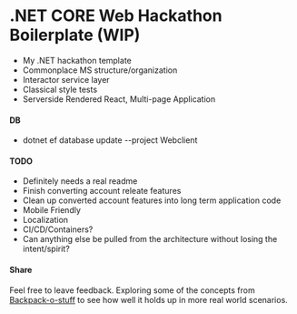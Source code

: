 # .NET CORE Web Hackathon Boilerplate (WIP)

- My .NET hackathon template
- Commonplace MS structure/organization
- Interactor service layer
- Classical style tests
- Serverside Rendered React, Multi-page Application

#### DB

- dotnet ef database update --project Webclient

#### TODO

- Definitely needs a real readme
- Finish converting account releate features
- Clean up converted account features into long term application code
- Mobile Friendly
- Localization
- CI/CD/Containers?
- Can anything else be pulled from the architecture without losing the intent/spirit?

#### Share

Feel free to leave feedback. Exploring some of the concepts from [Backpack-o-stuff](https://github.com/backpack-o-stuff) to see how well it holds up in more real world scenarios.
